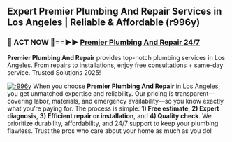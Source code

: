 ## Expert Premier Plumbing And Repair Services in Los Angeles | Reliable & Affordable (r996y)  

<h3>🚿 ACT NOW 🌟==►► <a href="https://tinyurl.com/2ne6vx2x" rel="nofollow">Premier Plumbing And Repair 24/7</a></h3>

**Premier Plumbing And Repair** provides top-notch plumbing services in Los Angeles. From repairs to installations, enjoy free consultations + same-day service. Trusted Solutions 2025!

[![r996y](https://i.imgur.com/4PFF4AK.jpeg)](https://tinyurl.com/2ne6vx2x)
When you choose **Premier Plumbing And Repair** in Los Angeles, you get unmatched expertise and reliability. Our pricing is transparent—covering labor, materials, and emergency availability—so you know exactly what you’re paying for. The process is simple: **1) Free estimate**, **2) Expert diagnosis**, **3) Efficient repair or installation**, and **4) Quality check**. We prioritize durability, affordability, and 24/7 support to keep your plumbing flawless. Trust the pros who care about your home as much as you do!